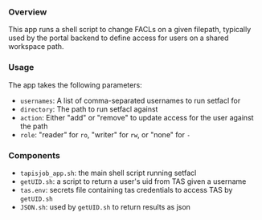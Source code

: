 ### Overview
This app runs a shell script to change FACLs on a given filepath, typically used by the portal backend to define access for users on a shared workspace path.

### Usage
The app takes the following parameters:
- `usernames`: A list of comma-separated usernames to run setfacl for
- `directory`: The path to run setfacl against
- `action`: Either "add" or "remove" to update access for the user against the path
- `role`: "reader" for `ro`, "writer" for `rw`, or "none" for `-`

### Components
- `tapisjob_app.sh`: the main shell script running setfacl
- `getUID.sh`: a script to return a user's uid from TAS given a username
- `tas.env`: secrets file containing tas credentials to access TAS by `getUID.sh`
- `JSON.sh`: used by `getUID.sh` to return results as json
